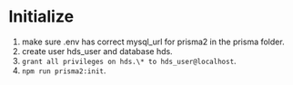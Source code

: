 # Initialize

1. make sure .env has correct mysql_url for prisma2 in the prisma folder.
2. create user hds_user and database hds.
3. `grant all privileges on hds.\* to hds_user@localhost`.
4. `npm run prisma2:init`.

